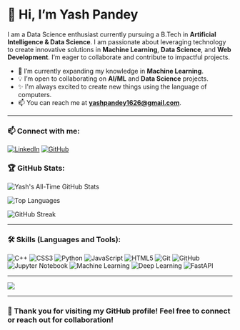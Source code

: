 # 👋 Hi, I’m Yash Pandey

I am a Data Science enthusiast currently pursuing a B.Tech in **Artificial Intelligence & Data Science**. I am passionate about leveraging technology to create innovative solutions in **Machine Learning**, **Data Science**, and **Web Development**. I’m eager to collaborate and contribute to impactful projects.

- 🌱 I’m currently expanding my knowledge in **Machine Learning**.
- 💡 I’m open to collaborating on **AI/ML** and **Data Science** projects.
- ✨ I'm always excited to create new things using the language of computers.
- 📫 You can reach me at **yashpandey1626@gmail.com**.

---

### 📫 Connect with me:

[![LinkedIn](https://img.shields.io/badge/LinkedIn-0077B5?style=for-the-badge&logo=linkedin&logoColor=white)](https://www.linkedin.com/in/yash-pandey-a608501a0/)
[![GitHub](https://img.shields.io/badge/GitHub-Follow-black?style=flat&logo=github)](https://github.com/YashPandey16)  

### 🏆 GitHub Stats:

![Yash's All-Time GitHub Stats](https://github-readme-stats.vercel.app/api?username=Abhigyan-RA&show_icons=true&theme=radical&hide=prs,issues,contribs&custom_title=All-Time%20GitHub%20Stats&include_all_commits=true)

![Top Languages](https://github-readme-stats.vercel.app/api/top-langs/?username=Abhigyan-RA&layout=compact&theme=radical)  

![GitHub Streak](https://streak-stats.demolab.com/?user=Abhigyan-RA&theme=radical)

---


### 🛠️ Skills (Languages and Tools):

![C++](https://img.shields.io/badge/C%2B%2B-%2300599C.svg?style=for-the-badge&logo=c%2B%2B&logoColor=white)
![CSS3](https://img.shields.io/badge/CSS3-%231572B6.svg?style=for-the-badge&logo=css3&logoColor=white)
![Python](https://img.shields.io/badge/Python-%2314354C.svg?style=for-the-badge&logo=python&logoColor=white)
![JavaScript](https://img.shields.io/badge/JavaScript-%23F7DF1E.svg?style=for-the-badge&logo=javascript&logoColor=black)
![HTML5](https://img.shields.io/badge/HTML5-E34F26.svg?style=for-the-badge&logo=html5&logoColor=white)
![Git](https://img.shields.io/badge/Git-F05032.svg?style=for-the-badge&logo=git&logoColor=white)
![GitHub](https://img.shields.io/badge/GitHub-%23121011.svg?style=for-the-badge&logo=github&logoColor=white)
![Jupyter Notebook](https://img.shields.io/badge/Jupyter-%23F37626.svg?style=for-the-badge&logo=Jupyter&logoColor=white)
![Machine Learning](https://img.shields.io/badge/Machine%20Learning-%23202829.svg?style=for-the-badge&logo=tensorflow&logoColor=white)
![Deep Learning](https://img.shields.io/badge/Deep%20Learning-%23FF6F00.svg?style=for-the-badge&logo=pytorch&logoColor=white)
![FastAPI](https://img.shields.io/badge/FastAPI-%2300C7B7.svg?style=for-the-badge&logo=fastapi&logoColor=white)


---

![](https://komarev.com/ghpvc/?username=Abhigyan-RA&color=blue)

---

### 🚀 Thank you for visiting my GitHub profile! Feel free to connect or reach out for collaboration!

